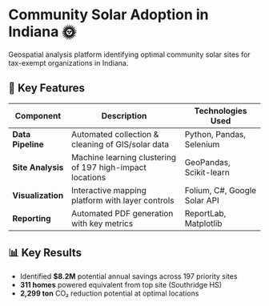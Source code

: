 # Community Solar Adoption in Indiana 🌞

Geospatial analysis platform identifying optimal community solar sites for tax-exempt organizations in Indiana.

## 🚀 Key Features

| Component | Description | Technologies Used |
|-----------|-------------|--------------------|
| **Data Pipeline** | Automated collection & cleaning of GIS/solar data | Python, Pandas, Selenium |
| **Site Analysis** | Machine learning clustering of 197 high-impact locations | GeoPandas, Scikit-learn |
| **Visualization** | Interactive mapping platform with layer controls | Folium, C#, Google Solar API |
| **Reporting** | Automated PDF generation with key metrics | ReportLab, Matplotlib |

## 📊 Key Results
- Identified **$8.2M** potential annual savings across 197 priority sites
- **311 homes** powered equivalent from top site (Southridge HS)
- **2,299 ton** CO₂ reduction potential at optimal locations


